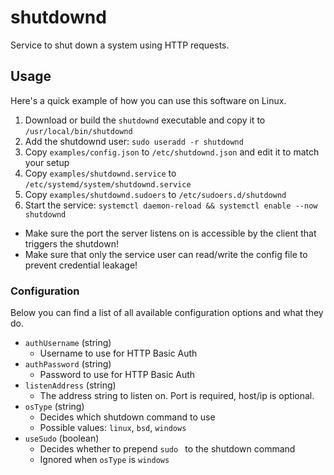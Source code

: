 # shutdownd

Service to shut down a system using HTTP requests.

## Usage

Here's a quick example of how you can use this software on Linux.

1. Download or build the `shutdownd` executable and copy it to `/usr/local/bin/shutdownd`
2. Add the shutdownd user: `sudo useradd -r shutdownd`
3. Copy `examples/config.json` to `/etc/shutdownd.json` and edit it to match your setup
4. Copy `examples/shutdownd.service` to `/etc/systemd/system/shutdownd.service`
5. Copy `examples/shutdownd.sudoers` to `/etc/sudoers.d/shutdownd`
6. Start the service: `systemctl daemon-reload && systemctl enable --now shutdownd`

- Make sure the port the server listens on is accessible by the client that triggers the shutdown!
- Make sure that only the service user can read/write the config file to prevent credential leakage!

### Configuration

Below you can find a list of all available configuration options and what they do.

- `authUsername` (string)
    - Username to use for HTTP Basic Auth
- `authPassword` (string)
    - Password to use for HTTP Basic Auth
- `listenAddress` (string)
    - The address string to listen on. Port is required, host/ip is optional.
- `osType` (string)
    - Decides which shutdown command to use 
    - Possible values: `linux`, `bsd`, `windows`
- `useSudo` (boolean)
    - Decides whether to prepend `sudo ` to the shutdown command
    - Ignored when `osType` is `windows`
